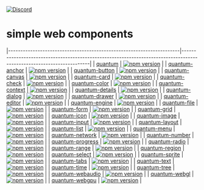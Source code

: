 [![Discord](https://img.shields.io/discord/714863701802352671.svg?label=&logo=discord&logoColor=ffffff&color=7389D8&labelColor=6A7EC2)](https://discord.gg/enBATx9)

# simple web components

|----------------------------------------------------------------------|----------------------------------------------------------------------------------------------------------------------|
| [quantum](https://github.com/javascribble/quantum)                   | [![npm version](https://badge.fury.io/js/version.svg)](https://www.npmjs.com/package/@javascribble/quantum)          |
| [quantum-anchor](https://github.com/javascribble/quantum-anchor)     | [![npm version](https://badge.fury.io/js/version.svg)](https://www.npmjs.com/package/@javascribble/quantum-anchor)   |
| [quantum-button](https://github.com/javascribble/quantum-button)     | [![npm version](https://badge.fury.io/js/version.svg)](https://www.npmjs.com/package/@javascribble/quantum-button)   |
| [quantum-canvas](https://github.com/javascribble/quantum-canvas)     | [![npm version](https://badge.fury.io/js/version.svg)](https://www.npmjs.com/package/@javascribble/quantum-canvas)   |
| [quantum-card](https://github.com/javascribble/quantum-card)         | [![npm version](https://badge.fury.io/js/version.svg)](https://www.npmjs.com/package/@javascribble/quantum-card)     |
| [quantum-check](https://github.com/javascribble/quantum-check)       | [![npm version](https://badge.fury.io/js/version.svg)](https://www.npmjs.com/package/@javascribble/quantum-check)    |
| [quantum-color](https://github.com/javascribble/quantum-color)       | [![npm version](https://badge.fury.io/js/version.svg)](https://www.npmjs.com/package/@javascribble/quantum-color)    |
| [quantum-context](https://github.com/javascribble/quantum-context)   | [![npm version](https://badge.fury.io/js/version.svg)](https://www.npmjs.com/package/@javascribble/quantum-context)  |
| [quantum-details](https://github.com/javascribble/quantum-details)   | [![npm version](https://badge.fury.io/js/version.svg)](https://www.npmjs.com/package/@javascribble/quantum-details)  |
| [quantum-dialog](https://github.com/javascribble/quantum-dialog)     | [![npm version](https://badge.fury.io/js/version.svg)](https://www.npmjs.com/package/@javascribble/quantum-dialog)   |
| [quantum-drawer](https://github.com/javascribble/quantum-drawer)     | [![npm version](https://badge.fury.io/js/version.svg)](https://www.npmjs.com/package/@javascribble/quantum-drawer)   |
| [quantum-editor](https://github.com/javascribble/quantum-editor)     | [![npm version](https://badge.fury.io/js/version.svg)](https://www.npmjs.com/package/@javascribble/quantum-editor)   |
| [quantum-engine](https://github.com/javascribble/quantum-engine)     | [![npm version](https://badge.fury.io/js/version.svg)](https://www.npmjs.com/package/@javascribble/quantum-engine)   |
| [quantum-file](https://github.com/javascribble/quantum-file)         | [![npm version](https://badge.fury.io/js/version.svg)](https://www.npmjs.com/package/@javascribble/quantum-file)     |
| [quantum-form](https://github.com/javascribble/quantum-form)         | [![npm version](https://badge.fury.io/js/version.svg)](https://www.npmjs.com/package/@javascribble/quantum-form)     |
| [quantum-grid](https://github.com/javascribble/quantum-grid)         | [![npm version](https://badge.fury.io/js/version.svg)](https://www.npmjs.com/package/@javascribble/quantum-grid)     |
| [quantum-icon](https://github.com/javascribble/quantum-icon)         | [![npm version](https://badge.fury.io/js/version.svg)](https://www.npmjs.com/package/@javascribble/quantum-icon)     |
| [quantum-image](https://github.com/javascribble/quantum-image)       | [![npm version](https://badge.fury.io/js/version.svg)](https://www.npmjs.com/package/@javascribble/quantum-image)    |
| [quantum-input](https://github.com/javascribble/quantum-input)       | [![npm version](https://badge.fury.io/js/version.svg)](https://www.npmjs.com/package/@javascribble/quantum-input)    |
| [quantum-layout](https://github.com/javascribble/quantum-layout)     | [![npm version](https://badge.fury.io/js/version.svg)](https://www.npmjs.com/package/@javascribble/quantum-layout)   |
| [quantum-list](https://github.com/javascribble/quantum-list)         | [![npm version](https://badge.fury.io/js/version.svg)](https://www.npmjs.com/package/@javascribble/quantum-list)     |
| [quantum-menu](https://github.com/javascribble/quantum-menu)         | [![npm version](https://badge.fury.io/js/version.svg)](https://www.npmjs.com/package/@javascribble/quantum-menu)     |
| [quantum-network](https://github.com/javascribble/quantum-network)   | [![npm version](https://badge.fury.io/js/version.svg)](https://www.npmjs.com/package/@javascribble/quantum-network)  |
| [quantum-number](https://github.com/javascribble/quantum-number)     | [![npm version](https://badge.fury.io/js/version.svg)](https://www.npmjs.com/package/@javascribble/quantum-number)   |
| [quantum-progress](https://github.com/javascribble/quantum-progress) | [![npm version](https://badge.fury.io/js/version.svg)](https://www.npmjs.com/package/@javascribble/quantum-progress) |
| [quantum-radio](https://github.com/javascribble/quantum-radio)       | [![npm version](https://badge.fury.io/js/version.svg)](https://www.npmjs.com/package/@javascribble/quantum-radio)    |
| [quantum-range](https://github.com/javascribble/quantum-range)       | [![npm version](https://badge.fury.io/js/version.svg)](https://www.npmjs.com/package/@javascribble/quantum-range)    |
| [quantum-region](https://github.com/javascribble/quantum-region)     | [![npm version](https://badge.fury.io/js/version.svg)](https://www.npmjs.com/package/@javascribble/quantum-region)   |
| [quantum-select](https://github.com/javascribble/quantum-select)     | [![npm version](https://badge.fury.io/js/version.svg)](https://www.npmjs.com/package/@javascribble/quantum-select)   |
| [quantum-sprite](https://github.com/javascribble/quantum-sprite)     | [![npm version](https://badge.fury.io/js/version.svg)](https://www.npmjs.com/package/@javascribble/quantum-sprite)   |
| [quantum-tabs](https://github.com/javascribble/quantum-tabs)         | [![npm version](https://badge.fury.io/js/version.svg)](https://www.npmjs.com/package/@javascribble/quantum-tabs)     |
| [quantum-text](https://github.com/javascribble/quantum-text)         | [![npm version](https://badge.fury.io/js/version.svg)](https://www.npmjs.com/package/@javascribble/quantum-text)     |
| [quantum-time](https://github.com/javascribble/quantum-time)         | [![npm version](https://badge.fury.io/js/version.svg)](https://www.npmjs.com/package/@javascribble/quantum-time)     |
| [quantum-tree](https://github.com/javascribble/quantum-tree)         | [![npm version](https://badge.fury.io/js/version.svg)](https://www.npmjs.com/package/@javascribble/quantum-tree)     |
| [quantum-webaudio](https://github.com/javascribble/quantum-webaudio) | [![npm version](https://badge.fury.io/js/version.svg)](https://www.npmjs.com/package/@javascribble/quantum-webaudio) |
| [quantum-webgl](https://github.com/javascribble/quantum-webgl)       | [![npm version](https://badge.fury.io/js/version.svg)](https://www.npmjs.com/package/@javascribble/quantum-webgl)    |
| [quantum-webgpu](https://github.com/javascribble/quantum-webgpu)     | [![npm version](https://badge.fury.io/js/version.svg)](https://www.npmjs.com/package/@javascribble/quantum-webgpu)   |